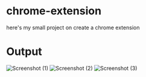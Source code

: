# chrome-extension
here's my small project on create a chrome extension

# Output
![Screenshot (1)](https://user-images.githubusercontent.com/108991365/178113661-3e31ffec-d540-4b15-b5b0-c6d27926b488.png)
![Screenshot (2)](https://user-images.githubusercontent.com/108991365/178113670-b8f702b2-ae55-4cae-a159-f87f8a1dd773.png)
![Screenshot (3)](https://user-images.githubusercontent.com/108991365/178113679-2cd2f9f2-1a8e-4420-94dc-de247ccf5137.png)
